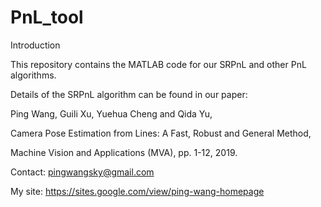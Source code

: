 # PnL_tool


Introduction

This repository contains the MATLAB code for our SRPnL and other PnL algorithms.

Details of the SRPnL algorithm can be found in our paper:



Ping Wang, Guili Xu, Yuehua Cheng and Qida Yu,

Camera Pose Estimation from Lines: A Fast, Robust and General Method,

Machine Vision and Applications (MVA), pp. 1-12, 2019.



Contact:  pingwangsky@gmail.com 

My site:  https://sites.google.com/view/ping-wang-homepage 
